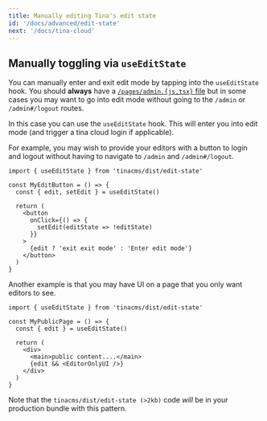 ```yaml
---
title: Manually editing Tina's edit state
id: '/docs/advanced/edit-state'
next: '/docs/tina-cloud'
---
```


## Manually toggling via `useEditState`

You can manually enter and exit edit mode by tapping into the `useEditState` hook. You should **always** have a [`/pages/admin.{js,tsx}` file](/docs/tinacms-context/#toggling-edit-mode) but in some cases you may want to go into edit mode without going to the `/admin` or `/admin#/logout` routes.

In this case you can use the `useEditState` hook. This will enter you into edit mode (and trigger a tina cloud login if applicable).

For example, you may wish to provide your editors with a button to login and logout without having to navigate to `/admin` and `/admin#/logout`.

```tsx
import { useEditState } from 'tinacms/dist/edit-state'

const MyEditButton = () => {
  const { edit, setEdit } = useEditState()

  return (
    <button
      onClick={() => {
        setEdit(editState => !editState)
      }}
    >
      {edit ? 'exit exit mode' : 'Enter edit mode'}
    </button>
  )
}
```

Another example is that you may have UI on a page that you only want editors to see.

```tsx
import { useEditState } from 'tinacms/dist/edit-state'

const MyPublicPage = () => {
  const { edit } = useEditState()

  return (
    <div>
      <main>public content....</main>
      {edit && <EditorOnlyUI />}
    </div>
  )
}
```

Note that the `tinacms/dist/edit-state (>2kb)` code _will_ be in your production bundle with this pattern.
